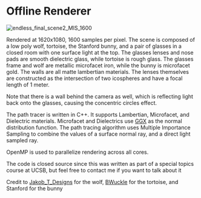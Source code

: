 # Offline Renderer

![endless_final_scene2_MIS_1600](https://github.com/user-attachments/assets/25c0913d-5474-4bce-91a8-d8134065943a)

Rendered at 1620x1080, 1600 samples per pixel. The scene is composed of a low poly wolf, tortoise, the Stanford bunny, and a pair of glasses in a closed room with one surface light at the top.
The glasses lenses and nose pads are smooth dielectric glass, while tortoise is rough glass. The glasses frame and wolf are metallic microfacet iron, while the bunny is microfacet gold.
The walls are all matte lambertian materials. The lenses themselves are constructed as the intersection of two icospheres and have a focal length of 1 meter.

Note that there is a wall behind the camera as well, which is reflecting light back onto the glasses, causing the concentric circles effect.

The path tracer is written in C++. It supports Lambertian, Microfacet, and Dielectric materials. Microfacet and Dielectrics use [GGX](https://www.cs.cornell.edu/~srm/publications/EGSR07-btdf.pdf) as the normal distribution function.
The path tracing algorithm uses Multiple Importance Sampling to combine the values of a surface normal ray, and a direct light sampled ray.

OpenMP is used to parallelize rendering across all cores.

The code is closed source since this was written as part of a special topics course at UCSB, but feel free to contact me if you want to talk about it

Credit to [Jakob_T_Designs](https://www.thingiverse.com/jakob_t_designs/designs) for the wolf,
[BWuckle](https://www.thingiverse.com/bwucke/designs) for the tortoise, and Stanford for the bunny
